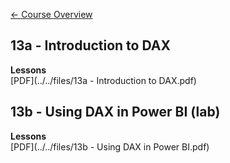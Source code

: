 [&#x2190; Course Overview](../../1-Overview/overview.md)
## 13a - Introduction to DAX

**Lessons**  
[PDF](../../files/13a - Introduction to DAX.pdf)

## 13b - Using DAX in Power BI (lab)

**Lessons**  
[PDF](../../files/13b - Using DAX in Power BI.pdf)